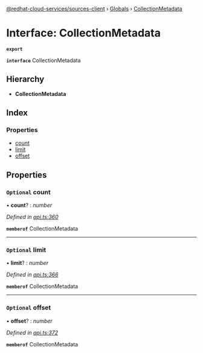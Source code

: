 [@redhat-cloud-services/sources-client](../README.md) › [Globals](../globals.md) › [CollectionMetadata](collectionmetadata.md)

# Interface: CollectionMetadata

**`export`** 

**`interface`** CollectionMetadata

## Hierarchy

* **CollectionMetadata**

## Index

### Properties

* [count](collectionmetadata.md#optional-count)
* [limit](collectionmetadata.md#optional-limit)
* [offset](collectionmetadata.md#optional-offset)

## Properties

### `Optional` count

• **count**? : *number*

*Defined in [api.ts:360](https://github.com/RedHatInsights/javascript-clients.gi/blob/master/packages/sources/api.ts#L360)*

**`memberof`** CollectionMetadata

___

### `Optional` limit

• **limit**? : *number*

*Defined in [api.ts:366](https://github.com/RedHatInsights/javascript-clients.gi/blob/master/packages/sources/api.ts#L366)*

**`memberof`** CollectionMetadata

___

### `Optional` offset

• **offset**? : *number*

*Defined in [api.ts:372](https://github.com/RedHatInsights/javascript-clients.gi/blob/master/packages/sources/api.ts#L372)*

**`memberof`** CollectionMetadata
